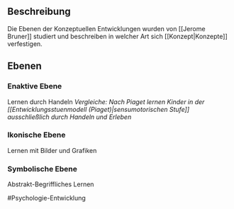 ## Beschreibung
Die Ebenen der Konzeptuellen Entwicklungen wurden von [[Jerome Bruner]] studiert und beschreiben in welcher Art sich [[Konzept|Konzepte]] verfestigen.

## Ebenen
### Enaktive Ebene
Lernen durch Handeln
*Vergleiche: Nach Piaget lernen Kinder in der [[Entwicklungsstuenmodell (Piaget)|sensumotorischen Stufe]] ausschließlich durch Handeln und Erleben*

### Ikonische Ebene
Lernen mit Bilder und Grafiken

### Symbolische Ebene
Abstrakt-Begriffliches Lernen


#Psychologie-Entwicklung 